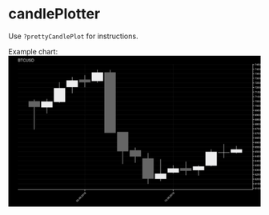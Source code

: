 # candlePlotter
Use `?prettyCandlePlot` for instructions.

Example chart:
![btc_usd_daily](https://raw.githubusercontent.com/dominikduda/candlePlotter/master/man/figures/btc_usd_daily.png)
